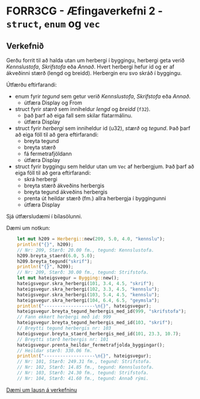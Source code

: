 # FORR3CG - Æfingaverkefni 2 - `struct`, `enum` og `vec`

## Verkefnið

Gerðu forrit til að halda utan um herbergi í byggingu, herbergi geta verið *Kennslustofa*, *Skrifstofa* eða *Annað*. Hvert herbergi hefur id og er af ákveðinni stærð (lengd og breidd). Herbergin eru svo skráð í byggingu.

Útfærðu eftirfarandi:
- enum fyrir *tegund* sem getur verið *Kennslustofa*, *Skrifstofa* eða *Annað*.
    - útfæra Display og From
- struct fyrir *stærð* sem inniheldur *lengd* og *breidd* (`f32`).
    - það þarf að eiga fall sem skilar flatarmálinu.
    - útfæra Display
- struct fyrir *herbergi* sem inniheldur id (u32), *stærð* og *tegund*. Það þarf að eiga föll til að gera eftirfarandi:
    - breyta tegund
    - breyta stærð
    - fá fermetrafjöldann
    - útfæra Display
- struct fyrir byggingu sem heldur utan um `Vec` af herbergjum. Það þarf að eiga föll til að gera eftirfarandi:
    - skrá herbergi
    - breyta stærð ákveðins herbergis
    - breyta tegund ákveðins herbergis
    - prenta út heildar stærð (fm.) allra herbergja í byggingunni
    - útfæra Display

Sjá útfærsludæmi í bílasölunni.

Dæmi um notkun:
```rust
    let mut h209 = Herbergi::new(209, 5.0, 4.0, "kennslu");
    println!("{}", h209);
    // Nr: 209, Stærð: 20.00 fm., tegund: Kennslustofa.
    h209.breyta_staerd(6.0, 5.0);
    h209.breyta_tegund("skrif");
    println!("{}", h209);
    // Nr: 209, Stærð: 30.00 fm., tegund: Strifstofa.
    let mut hateigsvegur = Bygging::new();
    hateigsvegur.skra_herbergi(101, 3.4, 4.5, "skrif");
    hateigsvegur.skra_herbergi(102, 3.3, 4.5, "kennslu");
    hateigsvegur.skra_herbergi(103, 5.4, 4.5, "kennslu");
    hateigsvegur.skra_herbergi(104, 6.4, 6.5, "geymsla");
    println!("-------------------\n{}", hateigsvegur);
    hateigsvegur.breyta_tegund_herbergis_med_id(999, "skrifstofa");
    // Fann ekkert herbergi með id: 999
    hateigsvegur.breyta_tegund_herbergis_med_id(103, "skrif");
    // Breytti tegund herbergis nr: 103
    hateigsvegur.breyta_staerd_herbergis_med_id(101, 23.3, 10.7);
    // Breytti stærð herbergis nr: 101
    hateigsvegur.prenta_heildar_fermetrafjolda_byggingar();
    // Heildar stærð: 330.06 fm.
    println!("-------------------\n{}", hateigsvegur);
    // Nr: 101, Stærð: 249.31 fm., tegund: Strifstofa.
    // Nr: 102, Stærð: 14.85 fm., tegund: Kennslustofa.
    // Nr: 103, Stærð: 24.30 fm., tegund: Strifstofa.
    // Nr: 104, Stærð: 41.60 fm., tegund: Annað rými.
```

[Dæmi um lausn á verkefninu](./lausnir/aefingaverkefni_3/)